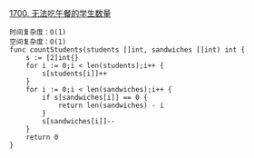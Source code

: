 [1700. 无法吃午餐的学生数量](https://leetcode-cn.com/problems/number-of-students-unable-to-eat-lunch/)
```golang
时间复杂度：O(1)
空间复杂度：O(1)
func countStudents(students []int, sandwiches []int) int {
    s := [2]int{}
    for i := 0;i < len(students);i++ {
        s[students[i]]++
    }
    for i := 0;i < len(sandwiches);i++ {
        if s[sandwiches[i]] == 0 {
            return len(sandwiches) - i
        }
        s[sandwiches[i]]--
    }
    return 0
}
```
